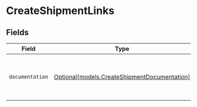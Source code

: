# CreateShipmentLinks


## Fields

| Field                                                                                    | Type                                                                                     | Required                                                                                 | Description                                                                              |
| ---------------------------------------------------------------------------------------- | ---------------------------------------------------------------------------------------- | ---------------------------------------------------------------------------------------- | ---------------------------------------------------------------------------------------- |
| `documentation`                                                                          | [Optional[models.CreateShipmentDocumentation]](../models/createshipmentdocumentation.md) | :heavy_minus_sign:                                                                       | The URL to the generic Mollie API error handling guide.                                  |